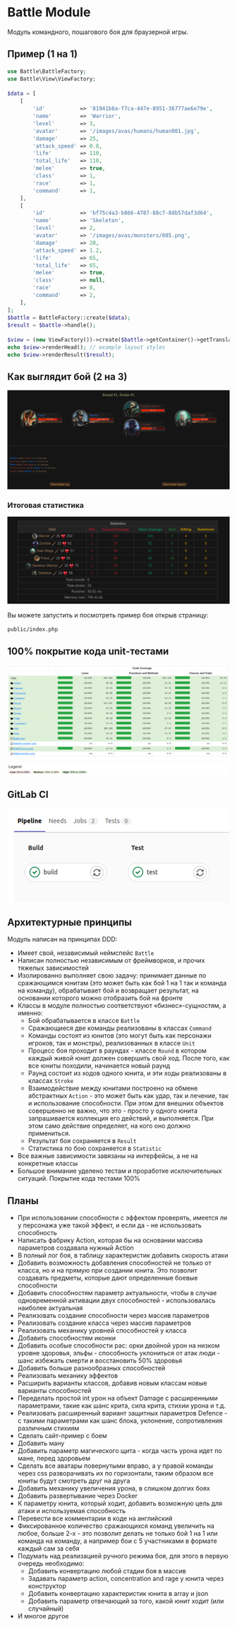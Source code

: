 # Battle Module

Модуль командного, пошагового боя для браузерной игры.

## Пример (1 на 1)

```php
use Battle\BattleFactory;
use Battle\View\ViewFactory;

$data = [
    [
        'id'           => '81941b8a-f7ca-447e-8951-36777ae6e79e',
        'name'         => 'Warrior',
        'level'        => 3,
        'avatar'       => '/images/avas/humans/human001.jpg',
        'damage'       => 25,
        'attack_speed' => 0.8,
        'life'         => 110,
        'total_life'   => 110,
        'melee'        => true,
        'class'        => 1,
        'race'         => 1,
        'command'      => 1,
    ],
    [
        'id'           => 'bf75c4a3-b866-4787-88c7-8db57daf3d64',
        'name'         => 'Skeleton',
        'level'        => 2,
        'avatar'       => '/images/avas/monsters/005.png',
        'damage'       => 20,
        'attack_speed' => 1.2,
        'life'         => 65,
        'total_life'   => 65,
        'melee'        => true,
        'class'        => null,
        'race'         => 8,
        'command'      => 2,
    ],
];
$battle = BattleFactory::create($data);
$result = $battle->handle();

$view = (new ViewFactory())->create($battle->getContainer()->getTranslation());
echo $view->renderHead(); // example layout styles
echo $view->renderResult($result);
```

## Как выглядит бой (2 на 3)

![alt text](public/images/battle.png)

### Итоговая статистика

![alt text](public/images/statistics.png)


Вы можете запустить и посмотреть пример боя открыв страницу:

`public/index.php`


## 100% покрытие кода unit-тестами

![alt text](public/images/test_code_coverage.png)

## GitLab CI

![alt text](public/images/gitlab-ci-cd.png)

## Архитектурные принципы

Модуль написан на принципах DDD:

- Имеет свой, независимый неймспейс `Battle`
- Написан полностью независимым от фреймворков, и прочих тяжелых зависимостей
- Изолированно выполняет свою задачу: принимает данные по сражающимся юнитам (это может быть как бой 1 на 1 так и
  команда на команду), обрабатывает бой и возвращает результат, на основании которого можно отобразить бой на фронте
- Классы в модуле полностью соответствуют «бизнес»-сущностям, а именно:
    - Бой обрабатывается в классе `Battle`
    - Сражающиеся две команды реализованы в классах `Command`
    - Команды состоят из юнитов (это могут быть как персонажи игроков, так и монстры), реализованных в классе `Unit`
    - Процесс боя проходит в раундах - классе `Round` в котором каждый живой юнит должен совершить свой ход. После того,
    как все юниты походили, начинается новый раунд
    - Раунд состоит из ходов одного юнита, и эти ходы реализованы в классах `Stroke`
    - Взаимодействие между юнитами построено на обмене абстрактных `Action` - это может быть как удар, так и лечение, 
    так и использование способности. При этом для внешних объектов совершенно не важно, что это - просто у одного юнита
    запрашивается коллекция его действий, и выполняется. При этом само действие определяет, на кого оно должно 
    примениться.
    - Результат боя сохраняется в `Result`
    - Статистика по бою сохраняется в `Statistic`
- Все важные зависимости завязаны на интерфейсы, а не на конкретные классы
- Большое внимание уделено тестам и проработке исключительных ситуаций. Покрытие кода тестами 100%

## Планы

- При использовании способности с эффектом проверять, имеется ли у персонажа уже такой эффект, и если да - не 
использовать способность
- Написать фабрику Action, которая бы на основании массива параметров создавала нужный Action
- В полный лог боя, в таблицу характеристик добавить скорость атаки
- Добавить возможность добавления способностей не только от класса, но и на прямую при создании юнита. Это позволит
создавать предметы, которые дают определенные боевые способности
- Добавить способностям параметр актуальности, чтобы в случае одновременной активации двух способностей - использовалась
наиболее актуальная
- Реализовать создание способности через массив параметров
- Реализовать создание класса через массив параметров
- Реализовать механику уровней способностей у класса
- Добавить способностям иконки
- Добавить особые способности рас: орки двойной урон на низком уровне здоровья, эльфы - способность уклониться от атак
люди - шанс избежать смерти и восстановить 50% здоровья
- Добавить больше разнообразных способностей
- Реализовать механику эффектов
- Расширить варианты классов, добавив новым классам новые варианты способностей
- Переделать простой int урон на объект Damage с расширенными параметрами, такие как шанс крита, сила крита, стихии 
урона и т.д.
- Реализовать расширенный вариант защитных параметров Defence - с такими параметрами как шанс блока, уклонение, 
сопротивления различным стихиям
- Сделать сайт-пример с боем
- Добавить ману
- Добавить параметр магического щита - когда часть урона идет по мане, перед здоровьем
- Сделать все аватары повернутыми вправо, а у правой команды через css разворачивать их по горизонтали, таким образом
все юниты будут смотреть друг на друга
- Добавить механику увеличения урона, в слишком долгих боях
- Добавить развертывание через Docker
- К параметру юнита, который ходит, добавить возможную цель для атаки и используемая способность
- Перевести все комментарии в коде на английский
- Фиксированное количество сражающихся команд увеличить на любое, больше 2-х - это позволит делать не только бой 1 на 1
  или команда на команду, а например бои с 5 участниками в формате каждый сам за себя
- Подумать над реализацией ручного режима боя, для этого в первую очередь необходимо:
    - Добавить конвертацию любой стадии боя в массив
    - Задавать параметр action, concentration and rage у юнита через конструктор
    - Добавить конвертацию характеристик юнита в array и json
    - Добавить параметр отвечающий за того, какой юнит ходит (или случайный)
- И многое другое
